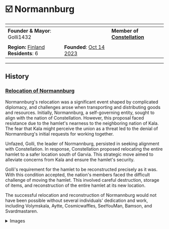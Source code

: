 # ☑️ Normannburg

<table data-view="cards"><thead><tr><th></th><th></th><th></th></tr></thead><tbody><tr><td><strong>Founder &#x26; Mayor</strong>: Golli1432</td><td></td><td><strong>Member of</strong> <a href="../../../nations/present-nations/constellation.md"><strong>Constellation</strong></a></td></tr><tr><td><img src="../../../../../.gitbook/assets/normannburg500 (1).png" alt="" data-size="original"></td><td></td><td></td></tr><tr><td><strong>Region:</strong> <a href="../">Finland</a><br><strong>Residents</strong>: 6</td><td><strong>Founded</strong>: <a href="../../../../../additional-guides-and-commands/others/server-dates/october-23.md#oct-14th">Oct 14 2023</a></td><td></td></tr></tbody></table>

***

## History

### [**Relocation of Normannburg**](broken-reference/)

Normannburg's relocation was a significant event shaped by complicated diplomacy, and challenges arose when transporting and distributing goods and resources. Initially, Normannburg, a self-governing entity, sought to align with the nation of Constellation. However, this proposal faced resistance due to the hamlet's nearness to the neighboring nation of Kala. The fear that Kala might perceive the union as a threat led to the denial of Normannburg's initial requests for working together.

Unfazed, Golli, the leader of Normannburg, persisted in seeking alignment with Constellation. In response, Constellation proposed relocating the entire hamlet to a safer location south of Garvia. This strategic move aimed to alleviate concerns from Kala and ensure the hamlet's security.

Golli's requirement for the hamlet to be reconstructed precisely as it was. With this condition accepted, the nation's members faced the difficult challenge of moving the hamlet. This involved careful destruction, storage of items, and reconstruction of the entire hamlet at its new location.

The successful relocation and reconstruction of Normannburg would not have been possible without several individuals' dedication and work, including Volymskala, Aytte, Cosmicwaffles, SeeYouMan, Bamson, and Svardmastaren.

<details>

<summary>Images</summary>

<img src="../../../../../.gitbook/assets/2023-11-03_09.46.13.png" alt="" data-size="original"><img src="../../../../../.gitbook/assets/2023-11-03_09.46.24.png" alt="" data-size="original">

<img src="../../../../../.gitbook/assets/2023-11-03_09.50.37.png" alt="" data-size="original"><img src="../../../../../.gitbook/assets/2023-11-03_09.45.46.png" alt="" data-size="original">

</details>
